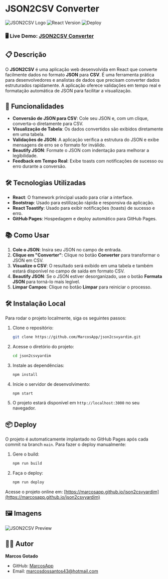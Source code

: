 
# JSON2CSV Converter

![JSON2CSV Logo](https://img.shields.io/badge/JSON-Converter-brightgreen) ![React Version](https://img.shields.io/badge/React-18.3.1-blue) ![Deploy](https://img.shields.io/badge/Deploy-GitHub%20Pages-yellow)

### 🖥️ Live Demo: [JSON2CSV Converter](https://marcosapp.github.io/json2csvyardim/)

## 📋 Descrição

O **JSON2CSV** é uma aplicação web desenvolvida em React que converte facilmente dados no formato **JSON** para **CSV**. É uma ferramenta prática para desenvolvedores e analistas de dados que precisam converter dados estruturados rapidamente. A aplicação oferece validações em tempo real e formatação automática de JSON para facilitar a visualização.

## 🚀 Funcionalidades

- **Conversão de JSON para CSV**: Cole seu JSON e, com um clique, converta-o diretamente para CSV.
- **Visualização de Tabela**: Os dados convertidos são exibidos diretamente em uma tabela.
- **Validações de JSON**: A aplicação verifica a estrutura do JSON e exibe mensagens de erro se o formato for inválido.
- **Beautify JSON**: Formate o JSON com indentação para melhorar a legibilidade.
- **Feedback em Tempo Real**: Exibe toasts com notificações de sucesso ou erro durante a conversão.

## 🛠️ Tecnologias Utilizadas

- **React**: O framework principal usado para criar a interface.
- **Bootstrap**: Usado para estilização rápida e responsiva da aplicação.
- **React Toastify**: Usado para exibir notificações (toasts) de sucesso e erro.
- **GitHub Pages**: Hospedagem e deploy automático para GitHub Pages.

## 📚 Como Usar

1. **Cole o JSON**: Insira seu JSON no campo de entrada.
2. **Clique em "Converter"**: Clique no botão **Converter** para transformar o JSON em CSV.
3. **Visualize o CSV**: O resultado será exibido em uma tabela e também estará disponível no campo de saída em formato CSV.
4. **Beautify JSON**: Se o JSON estiver desorganizado, use o botão **Formata JSON** para torná-lo mais legível.
5. **Limpar Campos**: Clique no botão **Limpar** para reiniciar o processo.

## 🛠️ Instalação Local

Para rodar o projeto localmente, siga os seguintes passos:

1. Clone o repositório:
   ```bash
   git clone https://github.com/MarcosApp/json2csvyardim.git
   ```
   
2. Acesse o diretório do projeto:
   ```bash
   cd json2csvyardim
   ```

3. Instale as dependências:
   ```bash
   npm install
   ```

4. Inicie o servidor de desenvolvimento:
   ```bash
   npm start
   ```

5. O projeto estará disponível em `http://localhost:3000` no seu navegador.

## 📦 Deploy

O projeto é automaticamente implantado no GitHub Pages após cada commit na branch `main`. Para fazer o deploy manualmente:

1. Gere o build:
   ```bash
   npm run build
   ```

2. Faça o deploy:
   ```bash
   npm run deploy
   ```

Acesse o projeto online em: [https://marcosapp.github.io/json2csvyardim](https://marcosapp.github.io/json2csvyardim)

## 🖼️ Imagens

![JSON2CSV Preview](https://via.placeholder.com/800x400?text=Preview+da+aplica%C3%A7%C3%A3o)

## 🧑‍💻 Autor

**Marcos Gotado**

- GitHub: [MarcosApp](https://github.com/MarcosApp)
- Email: [marcosdossantos43@hotmail.com](mailto:marcosdossantos43@hotmail.com)
